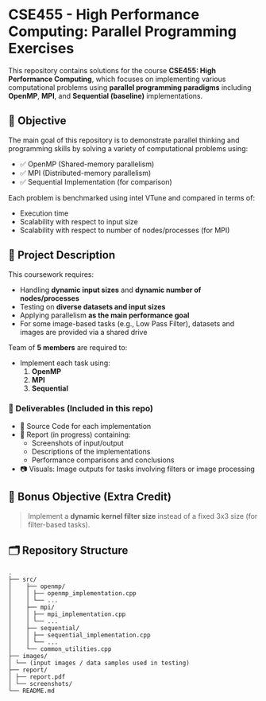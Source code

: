 # CSE455 - High Performance Computing: Parallel Programming Exercises

This repository contains solutions for the course **CSE455: High Performance Computing**, which focuses on implementing various computational problems using **parallel programming paradigms** including **OpenMP**, **MPI**, and **Sequential (baseline)** implementations.

## 🎯 Objective

The main goal of this repository is to demonstrate parallel thinking and programming skills by solving a variety of computational problems using:
- ✅ OpenMP (Shared-memory parallelism)
- ✅ MPI (Distributed-memory parallelism)
- ✅ Sequential Implementation (for comparison)

Each problem is benchmarked using intel VTune and compared in terms of:
- Execution time
- Scalability with respect to input size
- Scalability with respect to number of nodes/processes (for MPI)

## 📄 Project Description

This coursework requires:

- Handling **dynamic input sizes** and **dynamic number of nodes/processes**
- Testing on **diverse datasets and input sizes**
- Applying parallelism **as the main performance goal**
- For some image-based tasks (e.g., Low Pass Filter), datasets and images are provided via a shared drive

Team of **5 members** are required to:
- Implement each task using:
  1. **OpenMP**
  2. **MPI**
  3. **Sequential**



### 🧪 Deliverables (Included in this repo)
- 📁 Source Code for each implementation
- 📝 Report (in progress) containing:
  - Screenshots of input/output
  - Descriptions of the implementations
  - Performance comparisons and conclusions
- 📷 Visuals: Image outputs for tasks involving filters or image processing

## 📌 Bonus Objective (Extra Credit)
> Implement a **dynamic kernel filter size** instead of a fixed 3x3 size (for filter-based tasks).

## 🗂 Repository Structure
```
.
├── src/
│    ├── openmp/
│    │ ├── openmp_implementation.cpp
│    │ └── ...
│    ├── mpi/
│    │ ├── mpi_implementation.cpp
│    │ └── ...
│    ├── sequential/
│    │ ├── sequential_implementation.cpp
│    │ └── ...
│    └── common_utilities.cpp
├── images/
│ └── (input images / data samples used in testing)
├── report/
│ ├── report.pdf
│ └── screenshots/
└── README.md
```